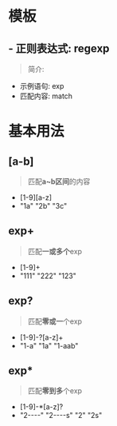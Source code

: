 
# 模板 

##  - 正则表达式: regexp
>  简介:
- 示例语句: exp
- 匹配内容: match

   
# 基本用法

##  [a-b]
> 匹配**a~b区间**的内容
- [1-9][a-z]
-  "1a" "2b" "3c" 

## exp+
> 匹配**一或多个**exp
- [1-9]+
- "111" "222" "123"

## exp?
> 匹配**零或一**个exp
- [1-9]-?[a-z]+
- "1-a" "1a" "1-aab"

## exp*
> 匹配**零到多**个exp
- [1-9]-*[a-z]?
- "2----" "2----s" "2" "2s"


